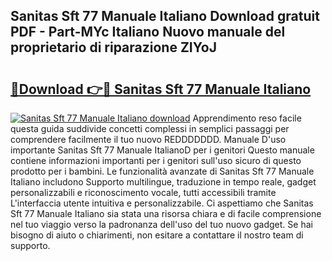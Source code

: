 ## Sanitas Sft 77 Manuale Italiano Download gratuit PDF - Part-MYc Italiano Nuovo manuale del proprietario di riparazione ZIYoJ

# <h2><a href="http://dfe8p3h.blite.top/?on=Sanitas+Sft+77+Manuale+Italiano">🔗Download 👉🔴 Sanitas Sft 77 Manuale Italiano</a></h2>

[![Sanitas Sft 77 Manuale Italiano download](https://i.imgur.com/lujVjoI.png)](http://dfe8p3h.blite.top/?on=Sanitas+Sft+77+Manuale+Italiano)
Apprendimento reso facile questa guida suddivide concetti complessi in semplici passaggi per comprendere facilmente il tuo nuovo REDDDDDDD. Manuale D'uso importante Sanitas Sft 77 Manuale ItalianoD per i genitori Questo manuale contiene informazioni importanti per i genitori sull'uso sicuro di questo prodotto per i bambini. Le funzionalità avanzate di Sanitas Sft 77 Manuale Italiano includono Supporto multilingue, traduzione in tempo reale, gadget personalizzabili e riconoscimento vocale, tutti accessibili tramite L'interfaccia utente intuitiva e personalizzabile. Ci aspettiamo che Sanitas Sft 77 Manuale Italiano sia stata una risorsa chiara e di facile comprensione nel tuo viaggio verso la padronanza dell'uso del tuo nuovo gadget. Se hai bisogno di aiuto o chiarimenti, non esitare a contattare il nostro team di supporto.
